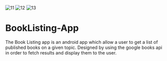 ![11](https://user-images.githubusercontent.com/24195338/29898972-f929fa32-8de8-11e7-944b-848864b96a44.jpg)   ![12](https://user-images.githubusercontent.com/24195338/29898973-f933bd92-8de8-11e7-8efd-e85d44a7c271.jpg)   ![13](https://user-images.githubusercontent.com/24195338/29898974-f942f4d8-8de8-11e7-839c-a62ba5a478fd.jpg)

# BookListing-App
The Book Listing app is an android app which allow a user to get a list of published books on a given topic. Designed by using the google books api in order to fetch results and display them to the user.
